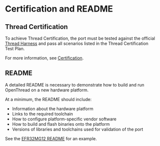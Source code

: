 

# Certification and README

## Thread Certification

To achieve Thread Certification, the port must be tested against the official
[Thread Harness](http://graniteriverlabs.com/thread/) and pass all scenarios
listed in the Thread Certification Test Plan. 

For more information, see
[Certification](https://openthread.io/certification). 


## README

A detailed README is necessary to demonstrate how to build and run OpenThread on
a new hardware platform.

At a minimum, the README should include:

-   Information about the hardware platform
-   Links to the required toolchain
-   How to configure platform-specific vendor software
-   How to build and flash binaries onto the platform
-   Versions of libraries and toolchains used for validation of the port

See the
[EFR32MG12 README](https://github.com/openthread/openthread/blob/master/examples/platforms/efr32/efr32mg12/README.md)
for an example.



